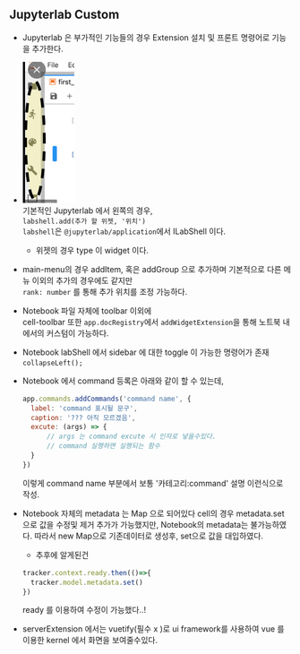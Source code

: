 ## Jupyterlab Custom   
* Jupyterlab 은 부가적인 기능들의 경우 Extension 설치 및 프론트 명령어로 기능을 추가한다.

* ![leftSide.png](leftSide.png)   
  기본적인 Jupyterlab 에서 왼쪽의 경우,    
  `labshell.add(추가 할 위젯, '위치')`    
  `labshell`은 `@jupyterlab/application`에서 ILabShell 이다. 
     * 위젯의 경우 type 이 widget 이다.


* main-menu의 경우 addItem, 혹은 addGroup 으로 추가하며 기본적으로 다른 메뉴 이외의 추가의 경우에도 같지만   
  `rank: number` 를 통해 추가 위치를 조정 가능하다.

* Notebook 파일 자체에 toolbar 이외에    
  cell-toolbar 또한
  `app.docRegistry`에서 `addWidgetExtension`을 통해 노트북 내에서의 커스텀이 가능하다.

* Notebook labShell 에서 sidebar 에 대한 toggle 이 가능한 명령어가 존재 `collapseLeft();`

* Notebook 에서 command 등록은 아래와 같이 할 수 있는데,
  ```javascript
  app.commands.addCommands('command name', {
    label: 'command 표시될 문구',
    caption: '??? 아직 모르겠음',
    excute: (args) => {
        // args 는 command excute 시 인자로 넣을수있다.
        // command 실행하면 실행되는 함수
    }
  })
  ```
  이렇게 command name 부분에서 보통 '카테고리:command' 설명 이런식으로 작성.
* Notebook 자체의 metadata 는 Map 으로 되어있다 cell의 경우 metadata.set으로 값을 수정및 제거 추가가 가능했지만,
Notebook의 metadata는 불가능하였다. 따라서 new Map으로 기존데이터로 생성후, set으로 값을 대입하였다.
  * 추후에 알게된건 
  ```javascript
  tracker.context.ready.then(()=>{
    tracker.model.metadata.set()
  })
  ```
  ready 를 이용하여 수정이 가능했다..!
* serverExtension 에서는 vuetify(필수 x )로 ui framework를 사용하여 vue 를 이용한 kernel 에서 화면을 보여줄수있다. 
